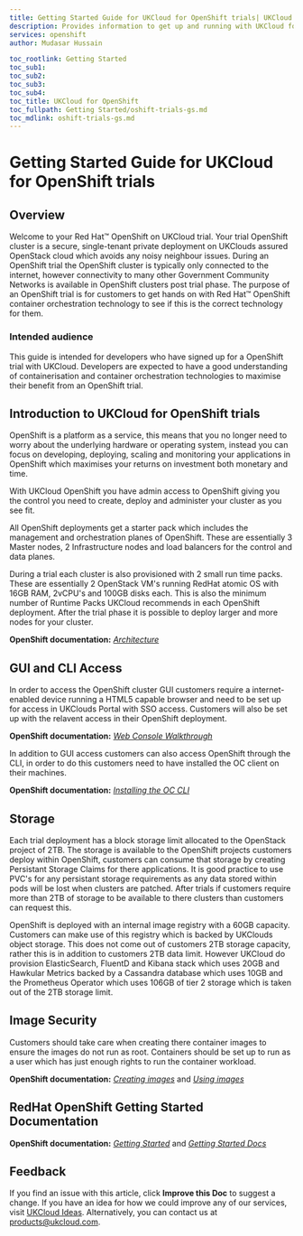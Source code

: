 ```yaml
---
title: Getting Started Guide for UKCloud for OpenShift trials| UKCloud Ltd
description: Provides information to get up and running with UKCloud for OpenShift trials
services: openshift
author: Mudasar Hussain

toc_rootlink: Getting Started
toc_sub1:
toc_sub2:
toc_sub3:
toc_sub4:
toc_title: UKCloud for OpenShift
toc_fullpath: Getting Started/oshift-trials-gs.md
toc_mdlink: oshift-trials-gs.md
---
```


# Getting Started Guide for UKCloud for OpenShift trials

## Overview

Welcome to your Red Hat&trade; OpenShift on UKCloud trial. Your trial OpenShift cluster is a secure, single-tenant private deployment on UKClouds assured OpenStack cloud which avoids any noisy neighbour issues. During an OpenShift trial the OpenShift cluster is typically only connected to the internet, however connectivity to many other Government Community Networks is available in OpenShift clusters post trial phase. The purpose of an OpenShift trial is for customers to get hands on with Red Hat&trade; OpenShift container orchestration technology to see if this is the correct technology for them.

### Intended audience

This guide is intended for developers who have signed up for a OpenShift trial with UKCloud. Developers are expected to have a good understanding of containerisation and container orchestration technologies to maximise their benefit from an OpenShift trial.

## Introduction to UKCloud for OpenShift trials

OpenShift is a platform as a service, this means that you no longer need to worry about the underlying hardware or operating system, instead you can focus on developing, deploying, scaling and monitoring your applications in OpenShift which maximises your returns on investment both monetary and time.

With UKCloud OpenShift you have admin access to OpenShift giving you the control you need to create, deploy and administer your cluster as you see fit.

All OpenShift deployments get a starter pack which includes the management and orchestration planes of OpenShift. These are essentially 3 Master nodes, 2 Infrastructure nodes and load balancers for the control and data planes.

During a trial each cluster is also provisioned with 2 small run time packs. These are essentially 2 OpenStack VM's running RedHat atomic OS with 16GB RAM, 2vCPU's and 100GB disks each. This is also the minimum number of Runtime Packs UKCloud recommends in each OpenShift deployment. After the trial phase it is possible to deploy larger and more nodes for your cluster.

**OpenShift documentation:** [*Architecture*](https://docs.openshift.com/container-platform/3.11/architecture/index.html)

## GUI and CLI Access

In order to access the OpenShift cluster GUI customers require a internet-enabled device running a HTML5 capable browser and need to be set up for access in UKClouds Portal with SSO access. Customers will also be set up with the relavent access in their OpenShift deployment.

**OpenShift documentation:** [*Web Console Walkthrough*](https://docs.openshift.com/container-platform/3.11/getting_started/developers_console.html)

In addition to GUI access customers can also access OpenShift through the CLI, in order to do this customers need to have installed the OC client on their machines. 

**OpenShift documentation:** [*Installing the OC CLI*](https://docs.openshift.com/container-platform/3.11/cli_reference/get_started_cli.html#installing-the-cli)

## Storage

Each trial deployment has a block storage limit allocated to the OpenStack project of 2TB. The storage is available to the OpenShift projects customers deploy within OpenShift, customers can consume that storage by creating Persistant Storage Claims for there applications. It is good practice to use PVC's for any persistant storage requirements as any data stored within pods will be lost when clusters are patched. After trials if customers require more than 2TB of storage to be available to there clusters than customers can request this. 

OpenShift is deployed with an internal image registry with a 60GB capacity. Customers can make use of this registry which is backed by UKClouds object storage. This does not come out of customers 2TB storage capacity, rather this is in addition to customers 2TB data limit. However UKCloud do provision ElasticSearch, FluentD and Kibana stack which uses 20GB and Hawkular Metrics backed by a Cassandra database which uses 10GB and the Prometheus Operator which uses 106GB of tier 2 storage which is taken out of the 2TB storage limit.  

## Image Security

Customers should take care when creating there container images to ensure the images do not run as root. Containers should be set up to run as a user which has just enough rights to run the container workload. 

**OpenShift documentation:** [*Creating images*](https://docs.openshift.com/container-platform/3.11/creating_images/index.html) and [*Using images*](https://docs.openshift.com/container-platform/3.11/getting_started/index.html)

## RedHat OpenShift Getting Started Documentation

**OpenShift documentation:** [*Getting Started*](https://www.openshift.com/learn/get-started/) and [*Getting Started Docs*](https://docs.openshift.com/container-platform/3.11/getting_started/index.html)

## Feedback

If you find an issue with this article, click **Improve this Doc** to suggest a change. If you have an idea for how we could improve any of our services, visit [UKCloud Ideas](https://ideas.ukcloud.com). Alternatively, you can contact us at <products@ukcloud.com>.
